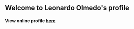 ## Welcome to Leonardo Olmedo's profile
#### View online profile [here](https://lgo1980.github.io/resume/)